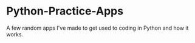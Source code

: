 # Python-Practice-Apps
A few random apps I've made to get used to coding in Python and how it works.
